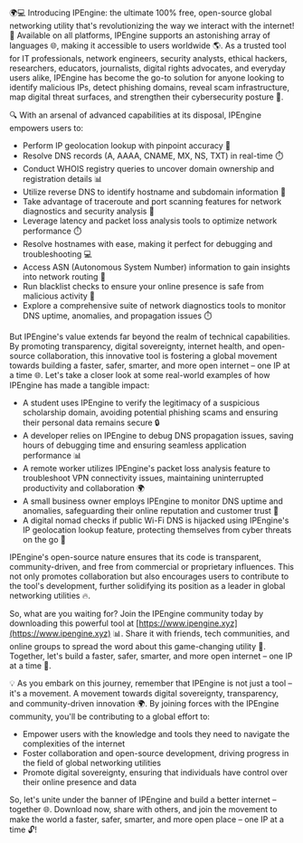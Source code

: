 🌍💻 Introducing IPEngine: the ultimate 100% free, open-source global networking utility that's revolutionizing the way we interact with the internet! 🚀 Available on all platforms, IPEngine supports an astonishing array of languages 🌐, making it accessible to users worldwide 🌎. As a trusted tool for IT professionals, network engineers, security analysts, ethical hackers, researchers, educators, journalists, digital rights advocates, and everyday users alike, IPEngine has become the go-to solution for anyone looking to identify malicious IPs, detect phishing domains, reveal scam infrastructure, map digital threat surfaces, and strengthen their cybersecurity posture 🔐.

🔍 With an arsenal of advanced capabilities at its disposal, IPEngine empowers users to:

* Perform IP geolocation lookup with pinpoint accuracy 📍
* Resolve DNS records (A, AAAA, CNAME, MX, NS, TXT) in real-time ⏱️
* Conduct WHOIS registry queries to uncover domain ownership and registration details 📊
* Utilize reverse DNS to identify hostname and subdomain information 🔗
* Take advantage of traceroute and port scanning features for network diagnostics and security analysis 🚧
* Leverage latency and packet loss analysis tools to optimize network performance ⏱️
* Resolve hostnames with ease, making it perfect for debugging and troubleshooting 💻
* Access ASN (Autonomous System Number) information to gain insights into network routing 🔗
* Run blacklist checks to ensure your online presence is safe from malicious activity 🚫
* Explore a comprehensive suite of network diagnostics tools to monitor DNS uptime, anomalies, and propagation issues ⏱️

But IPEngine's value extends far beyond the realm of technical capabilities. By promoting transparency, digital sovereignty, internet health, and open-source collaboration, this innovative tool is fostering a global movement towards building a faster, safer, smarter, and more open internet – one IP at a time 🌐. Let's take a closer look at some real-world examples of how IPEngine has made a tangible impact:

* A student uses IPEngine to verify the legitimacy of a suspicious scholarship domain, avoiding potential phishing scams and ensuring their personal data remains secure 🔒
* A developer relies on IPEngine to debug DNS propagation issues, saving hours of debugging time and ensuring seamless application performance 📊
* A remote worker utilizes IPEngine's packet loss analysis feature to troubleshoot VPN connectivity issues, maintaining uninterrupted productivity and collaboration 🌍
* A small business owner employs IPEngine to monitor DNS uptime and anomalies, safeguarding their online reputation and customer trust 💼
* A digital nomad checks if public Wi-Fi DNS is hijacked using IPEngine's IP geolocation lookup feature, protecting themselves from cyber threats on the go 🚀

IPEngine's open-source nature ensures that its code is transparent, community-driven, and free from commercial or proprietary influences. This not only promotes collaboration but also encourages users to contribute to the tool's development, further solidifying its position as a leader in global networking utilities 🔥.

So, what are you waiting for? Join the IPEngine community today by downloading this powerful tool at [https://www.ipengine.xyz](https://www.ipengine.xyz) 📊. Share it with friends, tech communities, and online groups to spread the word about this game-changing utility 🚀. Together, let's build a faster, safer, smarter, and more open internet – one IP at a time 🔐.

💡 As you embark on this journey, remember that IPEngine is not just a tool – it's a movement. A movement towards digital sovereignty, transparency, and community-driven innovation 🌍. By joining forces with the IPEngine community, you'll be contributing to a global effort to:

* Empower users with the knowledge and tools they need to navigate the complexities of the internet
* Foster collaboration and open-source development, driving progress in the field of global networking utilities
* Promote digital sovereignty, ensuring that individuals have control over their online presence and data

So, let's unite under the banner of IPEngine and build a better internet – together 🌐. Download now, share with others, and join the movement to make the world a faster, safer, smarter, and more open place – one IP at a time 🔓!